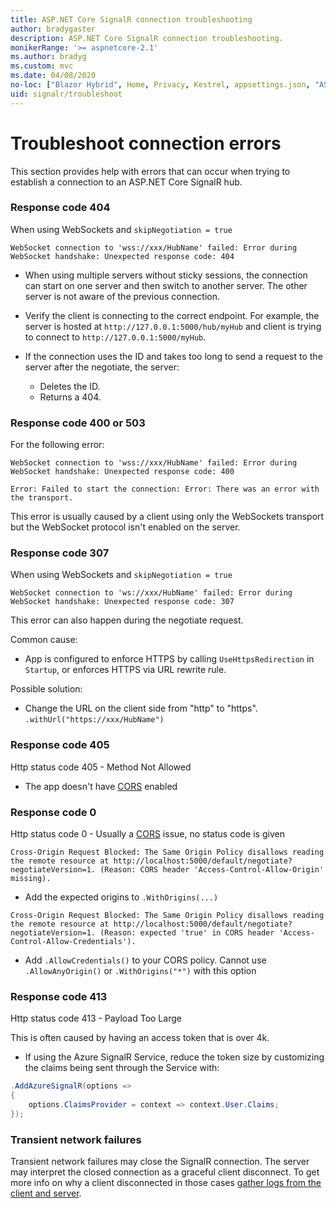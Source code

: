 ```yaml
---
title: ASP.NET Core SignalR connection troubleshooting
author: bradygaster
description: ASP.NET Core SignalR connection troubleshooting.
monikerRange: '>= aspnetcore-2.1'
ms.author: bradyg
ms.custom: mvc
ms.date: 04/08/2020
no-loc: ["Blazor Hybrid", Home, Privacy, Kestrel, appsettings.json, "ASP.NET Core Identity", cookie, Cookie, Blazor, "Blazor Server", "Blazor WebAssembly", "Identity", "Let's Encrypt", Razor, SignalR]
uid: signalr/troubleshoot
---
```

# Troubleshoot connection errors

This section provides help with errors that can occur when trying to establish a connection to an ASP.NET Core SignalR hub.

### Response code 404

When using WebSockets and `skipNegotiation = true`
```log
WebSocket connection to 'wss://xxx/HubName' failed: Error during WebSocket handshake: Unexpected response code: 404
```

* When using multiple servers without sticky sessions, the connection can start on one server and then switch to another server. The other server is not aware of the previous connection.
* Verify the client is connecting to the correct endpoint. For example, the server is hosted at `http://127.0.0.1:5000/hub/myHub` and client is trying to connect to `http://127.0.0.1:5000/myHub`.
* If the connection uses the ID and takes too long to send a request to the server after the negotiate, the server:

  * Deletes the ID.
  * Returns a 404.

### Response code 400 or 503

For the following error:

```log
WebSocket connection to 'wss://xxx/HubName' failed: Error during WebSocket handshake: Unexpected response code: 400

Error: Failed to start the connection: Error: There was an error with the transport.
```

This error is usually caused by a client using only the WebSockets transport but the WebSocket protocol isn't enabled on the server.

### Response code 307

When using WebSockets and `skipNegotiation = true`
```log
WebSocket connection to 'ws://xxx/HubName' failed: Error during WebSocket handshake: Unexpected response code: 307
```

This error can also happen during the negotiate request.

Common cause:
* App is configured to enforce HTTPS by calling `UseHttpsRedirection` in `Startup`, or enforces HTTPS via URL rewrite rule.

Possible solution:
* Change the URL on the client side from "http" to "https". `.withUrl("https://xxx/HubName")`

### Response code 405

Http status code 405 - Method Not Allowed

* The app doesn't have [CORS](xref:signalr/security#cross-origin-resource-sharing) enabled

### Response code 0

Http status code 0 - Usually a [CORS](xref:signalr/security#cross-origin-resource-sharing) issue, no status code is given

```log
Cross-Origin Request Blocked: The Same Origin Policy disallows reading the remote resource at http://localhost:5000/default/negotiate?negotiateVersion=1. (Reason: CORS header 'Access-Control-Allow-Origin' missing).
```

* Add the expected origins to `.WithOrigins(...)`

```log
Cross-Origin Request Blocked: The Same Origin Policy disallows reading the remote resource at http://localhost:5000/default/negotiate?negotiateVersion=1. (Reason: expected 'true' in CORS header 'Access-Control-Allow-Credentials').
```

* Add `.AllowCredentials()` to your CORS policy. Cannot use `.AllowAnyOrigin()` or `.WithOrigins("*")` with this option

### Response code 413

Http status code 413 - Payload Too Large

This is often caused by having an access token that is over 4k.

* If using the Azure SignalR Service, reduce the token size by customizing the claims being sent through the Service with:
```csharp
.AddAzureSignalR(options =>
{
    options.ClaimsProvider = context => context.User.Claims;
});
```

### Transient network failures

Transient network failures may close the SignalR connection. The server may interpret the closed connection as a graceful client disconnect. To get more info on why a client disconnected in those cases [gather logs from the client and server](xref:signalr/diagnostics).
